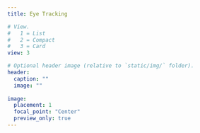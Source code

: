 ```yaml
---
title: Eye Tracking

# View.
#   1 = List
#   2 = Compact
#   3 = Card
view: 3

# Optional header image (relative to `static/img/` folder).
header:
  caption: ""
  image: ""
  
image:
  placement: 1
  focal_point: "Center"
  preview_only: true
---
```

